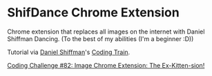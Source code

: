 # ShifDance Chrome Extension

Chrome extension that replaces all images on the internet with Daniel Shiffman Dancing. (To the best of my abilities (I'm a beginner :D))

Tutorial via [Daniel Shiffman](http://shiffman.net/)'s [Coding Train](https://www.youtube.com/playlist?list=PLRqwX-V7Uu6bL9VOMT65ahNEri9uqLWfS). 

[Coding Challenge #82: Image Chrome Extension: The Ex-Kitten-sion!](https://www.youtube.com/watch?v=8zMMOdI5SOk)
